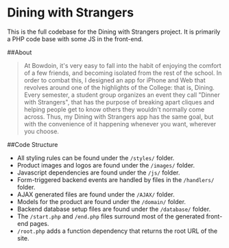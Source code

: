 Dining with Strangers
======================

This is the full codebase for the Dining with Strangers project. It is primarily a PHP code base with some JS in the front-end.

##About
>At Bowdoin, it's very easy to fall into the habit of enjoying the comfort of a few friends, and becoming isolated from the rest of the school. In order to combat this, I designed an app for iPhone and Web that revolves around one of the highlights of the College: that is, Dining. Every semester, a student group organizes an event they call "Dinner with Strangers", that has the purpose of breaking apart cliques and helping people get to know others they wouldn't normally come across. Thus, my Dining with Strangers app has the same goal, but with the convenience of it happening whenever you want, wherever you choose.

##Code Structure
- All styling rules can be found under the `/styles/` folder. 
- Product images and logos are found under the `/images/` folder.
- Javascript dependencies are found under the `/js/` folder.
- Form-triggered backend events are handled by files in the `/handlers/` folder.
- AJAX generated files are found under the `/AJAX/` folder.
- Models for the product are found under the `/domain/` folder.
- Backend database setup files are found under the `/database/` folder.
- The `/start.php` and `/end.php` files surround most of the generated front-end pages. 
- `/root.php` adds a function dependency that returns the root URL of the site.
